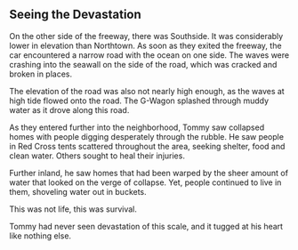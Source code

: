 ## Seeing the Devastation

On the other side of the freeway, there was Southside. It was considerably lower in elevation than Northtown. As soon as they exited the freeway, the car encountered a narrow road with the ocean on one side. The waves were crashing into the seawall on the side of the road, which was cracked and broken in places. 

The elevation of the road was also not nearly high enough, as the waves at high tide flowed onto the road. The G-Wagon splashed through muddy water as it drove along this road. 

As they entered further into the neighborhood, Tommy saw collapsed homes with people digging desperately through the rubble. He saw people in Red Cross tents scattered throughout the area, seeking shelter, food and clean water. Others sought to heal their injuries. 

Further inland, he saw homes that had been warped by the sheer amount of water that looked on the verge of collapse. Yet, people continued to live in them, shoveling water out in buckets. 

This was not life, this was survival.
 
Tommy had never seen devastation of this scale, and it tugged at his heart like nothing else. 


